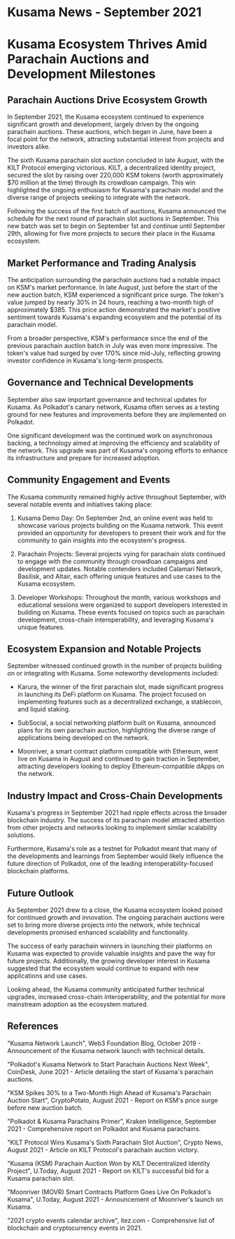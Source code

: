 # Kusama News - September 2021

# Kusama Ecosystem Thrives Amid Parachain Auctions and Development Milestones

## Parachain Auctions Drive Ecosystem Growth

In September 2021, the Kusama ecosystem continued to experience significant
growth and development, largely driven by the ongoing parachain auctions. These
auctions, which began in June, have been a focal point for the network,
attracting substantial interest from projects and investors alike.

The sixth Kusama parachain slot auction concluded in late August, with the KILT
Protocol emerging victorious. KILT, a decentralized identity project, secured
the slot by raising over 220,000 KSM tokens (worth approximately $70 million at
the time) through its crowdloan campaign. This win highlighted the ongoing
enthusiasm for Kusama's parachain model and the diverse range of projects
seeking to integrate with the network.

Following the success of the first batch of auctions, Kusama announced the
schedule for the next round of parachain slot auctions in September. This new
batch was set to begin on September 1st and continue until September 29th,
allowing for five more projects to secure their place in the Kusama ecosystem.

## Market Performance and Trading Analysis

The anticipation surrounding the parachain auctions had a notable impact on
KSM's market performance. In late August, just before the start of the new
auction batch, KSM experienced a significant price surge. The token's value
jumped by nearly 30% in 24 hours, reaching a two-month high of approximately
$385. This price action demonstrated the market's positive sentiment towards
Kusama's expanding ecosystem and the potential of its parachain model.

From a broader perspective, KSM's performance since the end of the previous
parachain auction batch in July was even more impressive. The token's value had
surged by over 170% since mid-July, reflecting growing investor confidence in
Kusama's long-term prospects.

## Governance and Technical Developments

September also saw important governance and technical updates for Kusama. As
Polkadot's canary network, Kusama often serves as a testing ground for new
features and improvements before they are implemented on Polkadot.

One significant development was the continued work on asynchronous backing, a
technology aimed at improving the efficiency and scalability of the network.
This upgrade was part of Kusama's ongoing efforts to enhance its infrastructure
and prepare for increased adoption.

## Community Engagement and Events

The Kusama community remained highly active throughout September, with several
notable events and initiatives taking place:

1. Kusama Demo Day: On September 2nd, an online event was held to showcase
   various projects building on the Kusama network. This event provided an
   opportunity for developers to present their work and for the community to
   gain insights into the ecosystem's progress.

2. Parachain Projects: Several projects vying for parachain slots continued to
   engage with the community through crowdloan campaigns and development
   updates. Notable contenders included Calamari Network, Basilisk, and Altair,
   each offering unique features and use cases to the Kusama ecosystem.

3. Developer Workshops: Throughout the month, various workshops and educational
   sessions were organized to support developers interested in building on
   Kusama. These events focused on topics such as parachain development,
   cross-chain interoperability, and leveraging Kusama's unique features.

## Ecosystem Expansion and Notable Projects

September witnessed continued growth in the number of projects building on or
integrating with Kusama. Some noteworthy developments included:

- Karura, the winner of the first parachain slot, made significant progress in
  launching its DeFi platform on Kusama. The project focused on implementing
  features such as a decentralized exchange, a stablecoin, and liquid staking.

- SubSocial, a social networking platform built on Kusama, announced plans for
  its own parachain auction, highlighting the diverse range of applications
  being developed on the network.

- Moonriver, a smart contract platform compatible with Ethereum, went live on
  Kusama in August and continued to gain traction in September, attracting
  developers looking to deploy Ethereum-compatible dApps on the network.

## Industry Impact and Cross-Chain Developments

Kusama's progress in September 2021 had ripple effects across the broader
blockchain industry. The success of its parachain model attracted attention from
other projects and networks looking to implement similar scalability solutions.

Furthermore, Kusama's role as a testnet for Polkadot meant that many of the
developments and learnings from September would likely influence the future
direction of Polkadot, one of the leading interoperability-focused blockchain
platforms.

## Future Outlook

As September 2021 drew to a close, the Kusama ecosystem looked poised for
continued growth and innovation. The ongoing parachain auctions were set to
bring more diverse projects into the network, while technical developments
promised enhanced scalability and functionality.

The success of early parachain winners in launching their platforms on Kusama
was expected to provide valuable insights and pave the way for future projects.
Additionally, the growing developer interest in Kusama suggested that the
ecosystem would continue to expand with new applications and use cases.

Looking ahead, the Kusama community anticipated further technical upgrades,
increased cross-chain interoperability, and the potential for more mainstream
adoption as the ecosystem matured.

## References

"Kusama Network Launch", Web3 Foundation Blog, October 2019 - Announcement of
the Kusama network launch with technical details.

"Polkadot's Kusama Network to Start Parachain Auctions Next Week", CoinDesk,
June 2021 - Article detailing the start of Kusama's parachain auctions.

"KSM Spikes 30% to a Two-Month High Ahead of Kusama's Parachain Auction Start",
CryptoPotato, August 2021 - Report on KSM's price surge before new auction
batch.

"Polkadot & Kusama Parachains Primer", Kraken Intelligence, September 2021 -
Comprehensive report on Polkadot and Kusama parachains.

"KILT Protocol Wins Kusama's Sixth Parachain Slot Auction", Crypto News, August
2021 - Article on KILT Protocol's parachain auction victory.

"Kusama (KSM) Parachain Auction Won by KILT Decentralized Identity Project",
U.Today, August 2021 - Report on KILT's successful bid for a Kusama parachain
slot.

"Moonriver (MOVR) Smart Contracts Platform Goes Live On Polkadot's Kusama",
U.Today, August 2021 - Announcement of Moonriver's launch on Kusama.

"2021 crypto events calendar archive", itez.com - Comprehensive list of
blockchain and cryptocurrency events in 2021.

